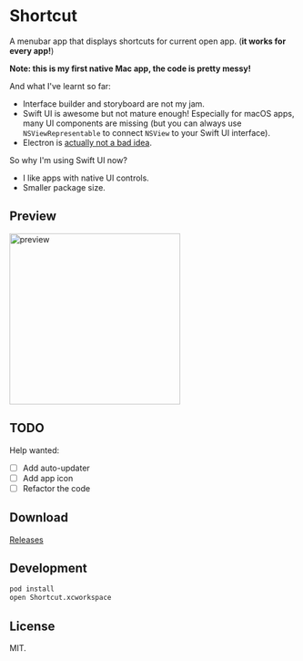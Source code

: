 # Shortcut

A menubar app that displays shortcuts for current open app. (__it works for every app!__)

__Note: this is my first native Mac app, the code is pretty messy!__

And what I've learnt so far:

- Interface builder and storyboard are not my jam.
- Swift UI is awesome but not mature enough! Especially for macOS apps, many UI components are missing (but you can always use `NSViewRepresentable` to connect `NSView` to your Swift UI interface).
- Electron is [actually not a bad idea](https://jlongster.com/secret-of-good-electron-apps).

So why I'm using Swift UI now?

- I like apps with native UI controls.
- Smaller package size.

## Preview

<img src="https://user-images.githubusercontent.com/8784712/75779219-30978200-5d94-11ea-8f59-4ef4b4d3bffc.png" width="300" alt="preview">

## TODO

Help wanted:

- [ ] Add auto-updater
- [ ] Add app icon
- [ ] Refactor the code

## Download

[Releases](https://github.com/egoist/Shortcut/releases)

## Development

```bash
pod install
open Shortcut.xcworkspace
```

## License

MIT.